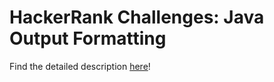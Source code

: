 # HackerRank Challenges: Java Output Formatting

Find the detailed description [here](https://www.hackerrank.com/challenges/java-output-formatting/problem)!